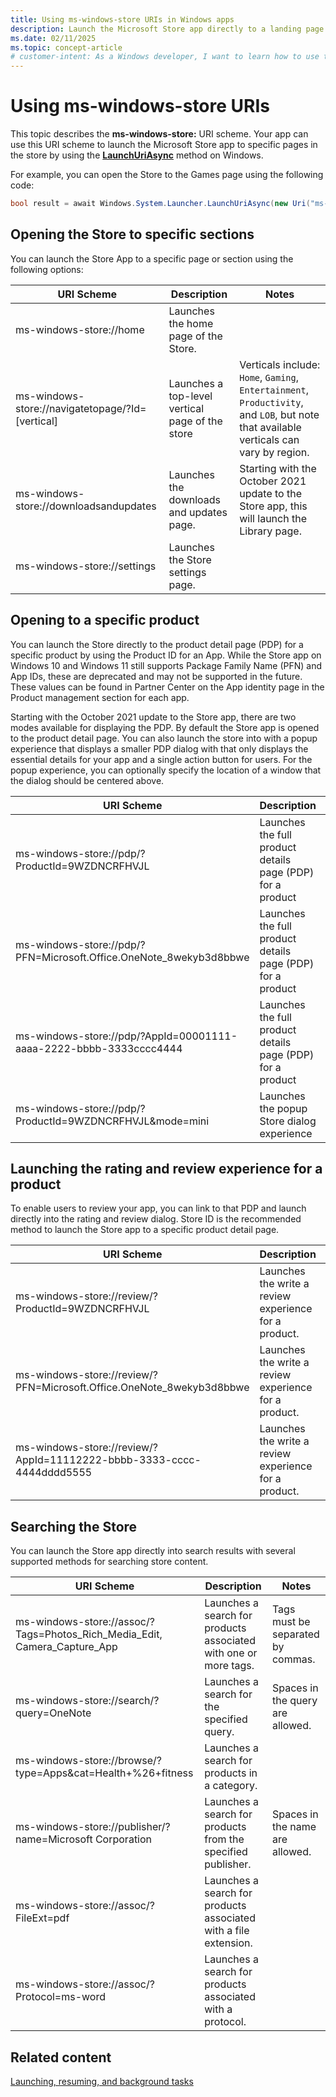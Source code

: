 ```yaml
---
title: Using ms-windows-store URIs in Windows apps
description: Launch the Microsoft Store app directly to a landing page or your product's page.
ms.date: 02/11/2025
ms.topic: concept-article
# customer-intent: As a Windows developer, I want to learn how to use the ms-windows-store URI scheme to launch the Microsoft Store app to specific pages in the store.
---
```


# Using ms-windows-store URIs

This topic describes the **ms-windows-store:** URI scheme. Your app can use this URI scheme to launch the Microsoft Store app to specific pages in the store by using the [**LaunchUriAsync**](/uwp/api/windows.system.launcher.launchuriasync) method on Windows.

For example, you can open the Store to the Games page using the following code:

```csharp
bool result = await Windows.System.Launcher.LaunchUriAsync(new Uri("ms-windows-store://navigatetopage/?Id=Gaming"));
```

## Opening the Store to specific sections

You can launch the Store App to a specific page or section using the following options:

| URI Scheme                                       | Description                                     | Notes |
|--------------------------------------------------|-------------------------------------------------|-------|
| ms-windows-store://home                          | Launches the home page of the Store.            |       |
| ms-windows-store://navigatetopage/?Id=[vertical] | Launches a top-level vertical page of the store | Verticals include: `Home`, `Gaming`, `Entertainment`, `Productivity`, and `LOB`, but note that available verticals can vary by region. |
| ms-windows-store://downloadsandupdates           | Launches the downloads and updates page.        | Starting with the October 2021 update to the Store app, this will launch the Library page. |
| ms-windows-store://settings                      | Launches the Store settings page.               |       |

## Opening to a specific product

You can launch the Store directly to the product detail page (PDP) for a specific product by using the Product ID for an App. While the Store app on Windows 10 and Windows 11 still supports Package Family Name (PFN) and App IDs, these are deprecated and may not be supported in the future. These values can be found in Partner Center on the App identity page in the Product management section for each app.

Starting with the October 2021 update to the Store app, there are two modes available for displaying the PDP. By default the Store app is opened to the product detail page. You can also launch the store into with a popup experience that displays a smaller PDP dialog with that only displays the essential details for your app and a single action button for users. For the popup experience, you can optionally specify the location of a window that the dialog should be centered above.

| URI Scheme                                                         | Description | Notes |
|--------------------------------------------------------------------|-------------|-------|
| ms-windows-store://pdp/?ProductId=9WZDNCRFHVJL                     | Launches the full product details page (PDP) for a product | This is the recommended way to link to a specific product. |
| ms-windows-store://pdp/?PFN=Microsoft.Office.OneNote_8wekyb3d8bbwe | Launches the full product details page (PDP) for a product | Using the package family name is deprecated. |
| ms-windows-store://pdp/?AppId=00001111-aaaa-2222-bbbb-3333cccc4444 | Launches the full product details page (PDP) for a product | Using the App ID is deprecated. |
| ms-windows-store://pdp/?ProductId=9WZDNCRFHVJL&mode=mini           | Launches the popup Store dialog experience | The popup experience only supports Product ID |

## Launching the rating and review experience for a product

To enable users to review your app, you can link to that PDP and launch directly into the rating and review dialog. Store ID is the recommended method to launch the Store app to a specific product detail page.

| URI Scheme                                                            | Description | Notes |
|-----------------------------------------------------------------------|-------------|-------|
| ms-windows-store://review/?ProductId=9WZDNCRFHVJL                     | Launches the write a review experience for a product. | Using StoreId is recommended |
| ms-windows-store://review/?PFN=Microsoft.Office.OneNote_8wekyb3d8bbwe | Launches the write a review experience for a product. | Using product family name is deprecated. |
| ms-windows-store://review/?AppId=11112222-bbbb-3333-cccc-4444dddd5555 | Launches the write a review experience for a product. | Using productid is deprecated |

## Searching the Store

You can launch the Store app directly into search results with several supported methods for searching store content.

| URI Scheme                                                                | Description | Notes |
|---------------------------------------------------------------------------|-------------|-------|
| ms-windows-store://assoc/?Tags=Photos_Rich_Media_Edit, Camera_Capture_App | Launches a search for products associated with one or more tags.  | Tags must be separated by commas. |
| ms-windows-store://search/?query=OneNote                                  | Launches a search for the specified query. | Spaces in the query are allowed. |
| ms-windows-store://browse/?type=Apps&cat=Health+%26+fitness               | Launches a search for products in a category. | |
| ms-windows-store://publisher/?name=Microsoft Corporation                  | Launches a search for products from the specified publisher. | Spaces in the name are allowed. |
| ms-windows-store://assoc/?FileExt=pdf                                     | Launches a search for products associated with a file extension. | |
| ms-windows-store://assoc/?Protocol=ms-word                                | Launches a search for products associated with a protocol. | |

## Related content

[Launching, resuming, and background tasks](index.md)
